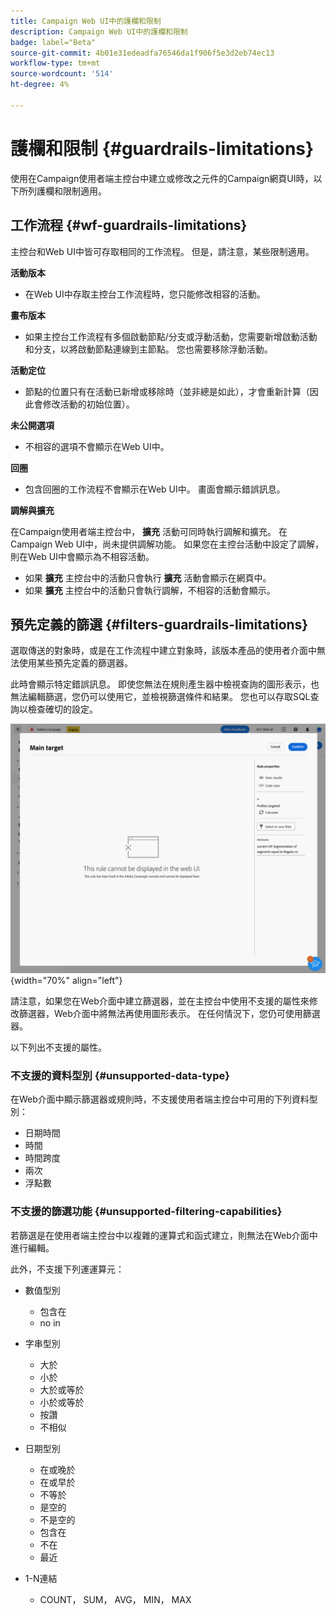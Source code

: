 ```yaml
---
title: Campaign Web UI中的護欄和限制
description: Campaign Web UI中的護欄和限制
badge: label="Beta"
source-git-commit: 4b01e31edeadfa76546da1f906f5e3d2eb74ec13
workflow-type: tm+mt
source-wordcount: '514'
ht-degree: 4%

---
```



# 護欄和限制 {#guardrails-limitations}

使用在Campaign使用者端主控台中建立或修改之元件的Campaign網頁UI時，以下所列護欄和限制適用。

## 工作流程 {#wf-guardrails-limitations}

主控台和Web UI中皆可存取相同的工作流程。 但是，請注意，某些限制適用。

**活動版本**

* 在Web UI中存取主控台工作流程時，您只能修改相容的活動。

**畫布版本**

* 如果主控台工作流程有多個啟動節點/分支或浮動活動，您需要新增啟動活動和分支，以將啟動節點連線到主節點。 您也需要移除浮動活動。

**活動定位**

* 節點的位置只有在活動已新增或移除時（並非總是如此），才會重新計算（因此會修改活動的初始位置）。

**未公開選項**

* 不相容的選項不會顯示在Web UI中。

**回圈**

* 包含回圈的工作流程不會顯示在Web UI中。 畫面會顯示錯誤訊息。

**調解與擴充**

在Campaign使用者端主控台中， **擴充** 活動可同時執行調解和擴充。 在Campaign Web UI中，尚未提供調解功能。 如果您在主控台活動中設定了調解，則在Web UI中會顯示為不相容活動。

* 如果 **擴充** 主控台中的活動只會執行 **擴充** 活動會顯示在網頁中。
* 如果 **擴充** 主控台中的活動只會執行調解，不相容的活動會顯示。

## 預先定義的篩選 {#filters-guardrails-limitations}

選取傳送的對象時，或是在工作流程中建立對象時，該版本產品的使用者介面中無法使用某些預先定義的篩選器。

此時會顯示特定錯誤訊息。 即使您無法在規則產生器中檢視查詢的圖形表示，也無法編輯篩選，您仍可以使用它，並檢視篩選條件和結果。 您也可以存取SQL查詢以檢查確切的設定。

![](assets/filter-unavailable.png){width="70%" align="left"}


請注意，如果您在Web介面中建立篩選器，並在主控台中使用不支援的屬性來修改篩選器，Web介面中將無法再使用圖形表示。 在任何情況下，您仍可使用篩選器。

以下列出不支援的屬性。

### 不支援的資料型別 {#unsupported-data-type}

在Web介面中顯示篩選器或規則時，不支援使用者端主控台中可用的下列資料型別：

* 日期時間
* 時間
* 時間跨度
* 兩次
* 浮點數

### 不支援的篩選功能 {#unsupported-filtering-capabilities}

若篩選是在使用者端主控台中以複雜的運算式和函式建立，則無法在Web介面中進行編輯。

此外，不支援下列運運算元：

* 數值型別
   * 包含在
   * no in

* 字串型別
   * 大於
   * 小於
   * 大於或等於
   * 小於或等於
   * 按讚
   * 不相似

* 日期型別
   * 在或晚於
   * 在或早於
   * 不等於
   * 是空的
   * 不是空的
   * 包含在
   * 不在
   * 最近

* 1-N連結
   * COUNT， SUM， AVG， MIN， MAX